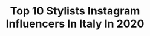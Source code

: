 ---
title: Top 10 Stylists Instagram Influencers In Italy In 2020
description: >-
  Find top stylists Instagram influencers in Italy in 2020. Most popular hashtags: #milano #italy #russia #italian.
platform: Instagram
profiles:
  - username: "vlady_mua"
    fullname: >-
      Vladyslav Rotaru Makeup Artist
    location: "Italy"
    followers: 19903
    engagement: 985
    commentsToLikes: 0.104028
    avatar: "https://scontent-lhr8-1.cdninstagram.com/v/t51.2885-19/s320x320/39158981_225810884945395_5622345475907649536_n.jpg?_nc_ht=scontent-lhr8-1.cdninstagram.com&_nc_ohc=4koXHSJDoxMAX-vG8Bd&oh=a2926a89bc4228fff2e96f4529a49db3&oe=5EBABEFF"
    verified: false
    hashtags: "#mediaset, #2020, #mac, #maccosmeticsitalia"
  - username: "beafagerholt"
    fullname: >-
      Bea Fagerholt
    location: "Italy"
    followers: 7079
    engagement: 786
    commentsToLikes: 0.082504
    avatar: "https://scontent-ams4-1.cdninstagram.com/v/t51.2885-19/s320x320/32746818_2157923727822251_5600899952579444736_n.jpg?_nc_ht=scontent-ams4-1.cdninstagram.com&_nc_ohc=xLhlHFCAoLUAX8HuZed&oh=01ad12099b8b6256dc282c39b176b43a&oe=5EBB2DC0"
    verified: false
    hashtags: ""
  - username: "alessandrobenvenuti"
    fullname: >-
      Alessandro Benvenuti
    location: "Italy"
    followers: 20317
    engagement: 1049
    commentsToLikes: 0.025782
    avatar: "https://scontent-amt2-1.cdninstagram.com/v/t51.2885-19/s320x320/57595726_2306165066288174_6914042467679469568_n.jpg?_nc_ht=scontent-amt2-1.cdninstagram.com&_nc_ohc=1y62zHp_1yUAX8vDh1t&oh=ce4afbbfbb5055ad0c68760d08c9458c&oe=5EB903A8"
    verified: false
    hashtags: "#moose7ds"
  - username: "amirjamshidiii"
    fullname: >-
      amir jamshidi
    location: "Italy"
    followers: 10281
    engagement: 1051
    commentsToLikes: 0.038949
    avatar: "https://scontent-lhr8-1.cdninstagram.com/v/t51.2885-19/s320x320/49933961_414198779317648_2864634669788299264_n.jpg?_nc_ht=scontent-lhr8-1.cdninstagram.com&_nc_ohc=ItZbeS7VuSgAX9_eGcc&oh=9ec67a55abe47c30592d6cda733e9d6f&oe=5EBA9B0C"
    verified: false
    hashtags: "#paris, #retouch, #suit, #streetphotography"
  - username: "styleisnecessity"
    fullname: >-
      Samantha Francis Baker |DXB/NL
    location: "Italy"
    followers: 33983
    engagement: 174
    commentsToLikes: 0.082183
    avatar: "https://scontent-lht6-1.cdninstagram.com/v/t51.2885-19/s320x320/14540395_346457379021631_1436225892572463104_a.jpg?_nc_ht=scontent-lht6-1.cdninstagram.com&_nc_ohc=-YN-l7GgA7kAX8L2vwZ&oh=39b8f413432866e4bf3431df16e94f02&oe=5EB7CF47"
    verified: false
    hashtags: "#birthday, #borrowedfromtheboys, #greece, #gqme"
  - username: "martinazonco"
    fullname: >-
      ⓏⓄⓃⒸⓄ
    location: "Italy"
    followers: 8839
    engagement: 1687
    commentsToLikes: 0.013077
    avatar: "https://scontent-lhr8-1.cdninstagram.com/v/t51.2885-19/s320x320/73524875_2411548675826618_2167785881098780672_n.jpg?_nc_ht=scontent-lhr8-1.cdninstagram.com&_nc_ohc=R4uMbIQOJzgAX83WIYp&oh=a3164d386ec7376a6d7e3eac98d25a23&oe=5EBBCFFB"
    verified: false
    hashtags: "#tiktok, #riportatemili, #finoadomani, #greyeyes"
  - username: "micolgarden"
    fullname: >-
      Aigiz Mailova
    location: "Italy"
    followers: 97079
    engagement: 134
    commentsToLikes: 0.098626
    avatar: "https://scontent-ams4-1.cdninstagram.com/v/t51.2885-19/s320x320/83866850_121345399182859_6534577945254559744_n.jpg?_nc_ht=scontent-ams4-1.cdninstagram.com&_nc_ohc=AO9zVam0jn4AX-hJaAq&oh=d9b714a1839b4df1369d6879079eba33&oe=5EBB1EB8"
    verified: false
    hashtags: "#mygirls, #mwf, #italy, #besttrip"
  - username: "shansharae"
    fullname: >-
      Sharaé
    location: "Italy"
    followers: 28909
    engagement: 2455
    commentsToLikes: 0.008805
    avatar: "https://scontent-ams4-1.cdninstagram.com/v/t51.2885-19/s320x320/91028709_2832360203525570_2204893749996158976_n.jpg?_nc_ht=scontent-ams4-1.cdninstagram.com&_nc_ohc=5AvVkE3tGxcAX8H0u4N&oh=daaac79cf8827a9035fb94daad5b24f7&oe=5EBA0E0E"
    verified: false
    hashtags: "#lovelywholesale, #readingbooksall2020, #luxegal"
  - username: "miriam_denicolo"
    fullname: >-
      Miriam
    location: "Italy"
    followers: 41869
    engagement: 121
    commentsToLikes: 0.261871
    avatar: "https://scontent-lhr8-1.cdninstagram.com/v/t51.2885-19/s320x320/91865959_695605514520601_8061535661905149952_n.jpg?_nc_ht=scontent-lhr8-1.cdninstagram.com&_nc_ohc=P8FLZpQnZ0oAX9bz90j&oh=e39e4df7cda58034b0d3e1e595d01be6&oe=5EB9CDC6"
    verified: false
    hashtags: "#coronavirus, #lipstick, #bag, #pensieridellamezzanotte"
  - username: "wolfiefra"
    fullname: >-
      Francesca 🌸
    location: "Italy"
    followers: 10705
    engagement: 406
    commentsToLikes: 0.090109
    avatar: "https://scontent-amt2-1.cdninstagram.com/v/t51.2885-19/s320x320/74661226_463795290935917_6764871939887464448_n.jpg?_nc_ht=scontent-amt2-1.cdninstagram.com&_nc_ohc=rVtL8-EW7mAAX-7XSjb&oh=ff6b9ce7063674672db13d76adff6d08&oe=5EB98BFE"
    verified: false
    hashtags: "#newyear, #carnevale2020, #carrasciali"
---